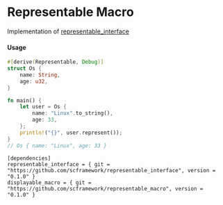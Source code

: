 # Representable Macro

Implementation of [representable_interface](https://github.com/scframework/representable_interface)

#### Usage

```rust
#[derive(Representable, Debug)]
struct Os {
    name: String,
    age: u32,
}

fn main() {
    let user = Os {
        name: "Linux".to_string(),
        age: 33,
    };
    println!("{}", user.represent());
}
// Os { name: "Linux", age: 33 }
```

```
[dependencies]
representable_interface = { git = "https://github.com/scframework/representable_interface", version = "0.1.0" }
displayable_macro = { git = "https://github.com/scframework/representable_macro", version = "0.1.0" }
```

